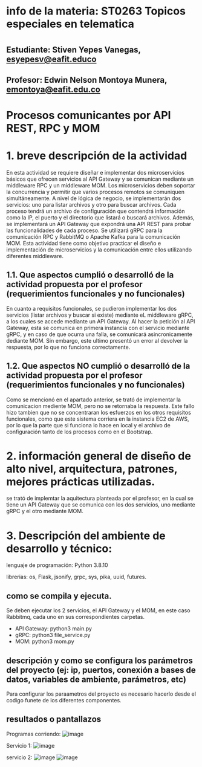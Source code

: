 # info de la materia: ST0263 Topicos especiales en telematica
#
## Estudiante: Stiven Yepes Vanegas, esyepesv@eafit.educo
## Profesor: Edwin Nelson Montoya Munera, emontoya@eafit.edu.co
#
#  Procesos comunicantes por API REST, RPC y MOM
#
# 1. breve descripción de la actividad

En esta actividad se requiere diseñar e implementar dos microservicios básicos que ofrecen servicios al API Gateway y se comunican mediante un middleware RPC y un middleware MOM. Los microservicios deben soportar la concurrencia y permitir que varios procesos remotos se comuniquen simultáneamente. A nivel de lógica de negocio, se implementarán dos servicios: uno para listar archivos y otro para buscar archivos. Cada proceso tendrá un archivo de configuración que contendrá información como la IP, el puerto y el directorio que listará o buscará archivos. Además, se implementará un API Gateway que expondrá una API REST para probar las funcionalidades de cada proceso. Se utilizará gRPC para la comunicación RPC y RabbitMQ o Apache Kafka para la comunicación MOM. Esta actividad tiene como objetivo practicar el diseño e implementación de microservicios y la comunicación entre ellos utilizando diferentes middleware.


## 1.1. Que aspectos cumplió o desarrolló de la actividad propuesta por el profesor (requerimientos funcionales y no funcionales)
En cuanto a requisitos funcionales, se pudieron implementar los dos servicios (listar archivos y buscar si existe) mediante eL middleware gRPC, a los cuales se accede mediante un API Gateway. Al hacer la petición al API Gateway, esta se comunica en primera instancia con el servicio mediante gRPC, y en caso de que ocurra una falla, se comunicará asincronicamente dediante MOM. Sin embargo, este ultimo presentó un error al devolver la respuesta, por lo que no funciona correctamente.

## 1.2. Que aspectos NO cumplió o desarrolló de la actividad propuesta por el profesor (requerimientos funcionales y no funcionales)
Como se mencionó en el apartado anterior, se trató de implementar la comunicacion mediente MOM, pero no se retornaba la respuesta. Este fallo hizo tambien que no se concentraran los esfuerzos en los otros requisitos funcionales, como que este sistema corriera en la instancia EC2 de AWS, por lo que la parte que si funciona lo hace en local y el archivo de configuración tanto de los procesos como en el Bootstrap.

# 2. información general de diseño de alto nivel, arquitectura, patrones, mejores prácticas utilizadas.
se trató de implemtar la aquitectura planteada por el profesor, en la cual se tiene un API Gateway que se comunica con los dos servicios, uno mediante gRPC y el otro mediante MOM.


# 3. Descripción del ambiente de desarrollo y técnico:

lenguaje de programación: Python 3.8.10

librerias: os, Flask, jsonify, grpc, sys, pika, uuid, futures.

## como se compila y ejecuta.
Se deben ejecutar los 2 servicios, el API Gateway y el MOM, en este caso Rabbitmq, cada uno en sus correspondientes carpetas.

- API Gateway: python3 main.py
- gRPC: python3 file_service.py
- MOM: python3 mom.py

## descripción y como se configura los parámetros del proyecto (ej: ip, puertos, conexión a bases de datos, variables de ambiente, parámetros, etc)
Para configurar los paraametros del proyecto es necesario hacerlo desde el codigo funete de los diferentes componentes.

## resultados o pantallazos 

Programas corriendo:
![image](https://user-images.githubusercontent.com/60147085/223563426-f9c9c5e6-c607-4352-85e1-a3f28025b69e.png)

Servicio 1:
![image](https://user-images.githubusercontent.com/60147085/223563676-4bdefba7-1855-4b22-bf5f-fb9db0c59a13.png)

servicio 2:
![image](https://user-images.githubusercontent.com/60147085/223563774-a46cb6a3-dd1a-43f5-af98-0441aef69442.png)
![image](https://user-images.githubusercontent.com/60147085/223563846-d603a678-3d96-4724-a997-3d04e3642dfe.png)



